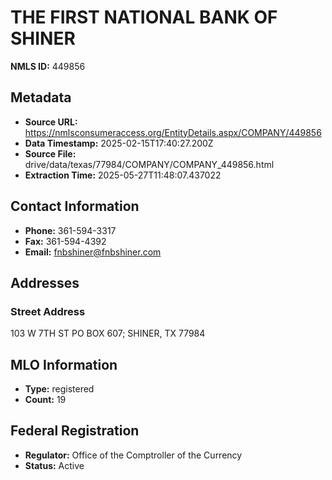 # THE FIRST NATIONAL BANK OF SHINER

**NMLS ID:** 449856

## Metadata
- **Source URL:** https://nmlsconsumeraccess.org/EntityDetails.aspx/COMPANY/449856
- **Data Timestamp:** 2025-02-15T17:40:27.200Z
- **Source File:** drive/data/texas/77984/COMPANY/COMPANY_449856.html
- **Extraction Time:** 2025-05-27T11:48:07.437022

## Contact Information
- **Phone:** 361-594-3317
- **Fax:** 361-594-4392
- **Email:** fnbshiner@fnbshiner.com

## Addresses
### Street Address
103 W 7TH ST PO BOX 607; SHINER, TX 77984

## MLO Information
- **Type:** registered
- **Count:** 19

## Federal Registration
- **Regulator:** Office of the Comptroller of the Currency
- **Status:** Active
